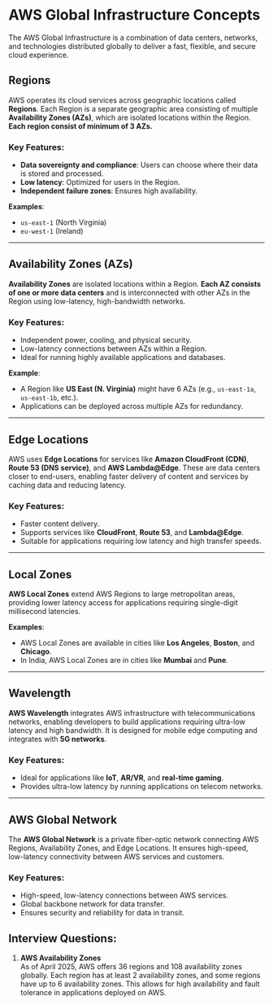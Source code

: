 # AWS Global Infrastructure Concepts

The AWS Global Infrastructure is a combination of data centers, networks, and technologies distributed globally to deliver a fast, flexible, and secure cloud experience.

## Regions
AWS operates its cloud services across geographic locations called **Regions**. Each Region is a separate geographic area consisting of multiple **Availability Zones (AZs)**, which are isolated locations within the Region.
**Each region consist of minimum of 3 AZs.**

### Key Features:
- **Data sovereignty and compliance**: Users can choose where their data is stored and processed.
- **Low latency**: Optimized for users in the Region.
- **Independent failure zones**: Ensures high availability.

**Examples**: 
- `us-east-1` (North Virginia)
- `eu-west-1` (Ireland)

---

## Availability Zones (AZs)
**Availability Zones** are isolated locations within a Region. **Each AZ consists of one or more data centers** and is interconnected with other AZs in the Region using low-latency, high-bandwidth networks.

### Key Features:
- Independent power, cooling, and physical security.
- Low-latency connections between AZs within a Region.
- Ideal for running highly available applications and databases.

**Example**: 
- A Region like **US East (N. Virginia)** might have 6 AZs (e.g., `us-east-1a`, `us-east-1b`, etc.).
- Applications can be deployed across multiple AZs for redundancy.

---

## Edge Locations
AWS uses **Edge Locations** for services like **Amazon CloudFront (CDN)**, **Route 53 (DNS service)**, and **AWS Lambda@Edge**. These are data centers closer to end-users, enabling faster delivery of content and services by caching data and reducing latency.

### Key Features:
- Faster content delivery.
- Supports services like **CloudFront**, **Route 53**, and **Lambda@Edge**.
- Suitable for applications requiring low latency and high transfer speeds.

---

## Local Zones
**AWS Local Zones** extend AWS Regions to large metropolitan areas, providing lower latency access for applications requiring single-digit millisecond latencies.

**Examples**: 
- AWS Local Zones are available in cities like **Los Angeles**, **Boston**, and **Chicago**.
- In India, AWS Local Zones are in cities like **Mumbai** and **Pune**.

---

## Wavelength
**AWS Wavelength** integrates AWS infrastructure with telecommunications networks, enabling developers to build applications requiring ultra-low latency and high bandwidth. It is designed for mobile edge computing and integrates with **5G networks**.

### Key Features:
- Ideal for applications like **IoT**, **AR/VR**, and **real-time gaming**.
- Provides ultra-low latency by running applications on telecom networks.

---

## AWS Global Network
The **AWS Global Network** is a private fiber-optic network connecting AWS Regions, Availability Zones, and Edge Locations. It ensures high-speed, low-latency connectivity between AWS services and customers.

### Key Features:
- High-speed, low-latency connections between AWS services.
- Global backbone network for data transfer.
- Ensures security and reliability for data in transit.

## Interview Questions:
1. **AWS Availability Zones**  
    As of April 2025, AWS offers 36 regions and 108 availability zones globally. Each region has at least 2 availability zones, and some regions have up to 6 availability zones. This allows for high availability and fault tolerance in applications deployed on AWS.